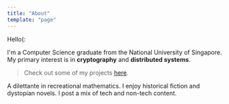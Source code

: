 ```yaml
---
title: "About"
template: "page"
---
```


Hello(:

I'm a Computer Science graduate from the National University of Singapore. My primary interest is in **cryptography** and **distributed systems**.

> Check out some of my projects [here](/pages/projects/).

A dilettante in recreational mathematics. I enjoy historical fiction and dystopian novels. I post a mix of tech and non-tech content.
